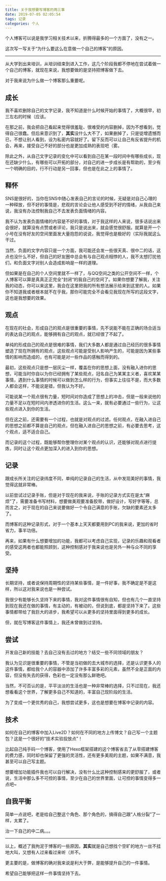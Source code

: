 ```yaml
---
title: 关于我想要写博客的两三事
date: 2019-07-05 02:05:54
tags: 记录
categories: 个人
---
```


<!-- ![Hexo](关于我想要写个人博客的两三事/1.jpg) -->

个人博客可以说是我学习相关技术以来，折腾得最多的一个方面了，没有之一。

这次写一写关于“为什么要这么在意做一个自己的博客”的原因。

<!--more-->

***

从大学到出来培训，从培训结束到进入工作，这几个阶段我都不停地在尝试着做一个自己的博客，就现在来说，我想要做的是坚持把博客做下去。

对于我来说为什么做一个博客那么重要呢。

## 成长

我不喜欢删除自己的文字记录，我不知道是什么时候开始的事情了，大概很早，初三左右的时候（应该。

在那之前，我会把自己看起来觉得很羞耻、很难受的内容删掉，因为不想看到，觉得自己很蠢。但后来意识到了，**其实**没什么大不了，如果删掉了，只是徒增遗憾而已，不想让别人看到，设为私密内容就好了。留下反而可以让自己有反省提升的机会，再来，接受自己不好的部分也是更加成熟的表现吧（雾。

除此之外，从自己文字记录的变化中可以看到自己在某一段时间中有哪些成长，现在还缺少什么，有哪些可以开拓的部分，对自己的进一步成长是有帮助的，至少有一个明确的目的，行不行动是另一回事，但也是在此之上的事情了。

<!-- 记事 -->

## 释怀

SNS是很好的，当你在SNS中随心发表自己的言论的时候，无疑是对自己心理的一种释放，但不好的事情是，悲观的言论会让他人感受到不好的情绪，从我自己来说，我没有办法控制我自己不去发表负面情绪的内容。

我不认为发表负面情绪的内容是不好的事情，对于我这样的人来说，很多话说出来会很好，就算没有点赞或者评论，我只是说出来，就会感觉很舒服。就算是开一个小号在没有好友的空间里面发大量抱怨的说说，我觉得也是极好的（实际我就这么干过。

当然，负面的文字内容只是一个方面，我可能还会发一些很天真、很中二的话，这点也没什么不好，但自己的好友圈中总会有与自己观点相悖的人，我不太想打扰他们，和负面文字对别人会造成影响是一样的道理。

但如果是在自己的个人空间里就不一样了，与QQ空间之类的公开空间不一样，个人博客可以算是真真正正完全“封闭“的我自己的空间了。如果你想要了解我，关注我的动态，你可以来这里，我会在这里把我的所有想法展示给来到这里的人。如果你不知道我或者根本就不在乎我，那你可能完全不会看见我现在所写的这段文字，这也是我想要的效果。

<!-- 牢骚 中二发言 负能量 -->

## 观点

在现在的社会，形成自己的观点是很重要的事情，先不说能不能在正确的场合适当的表达自己的观点，能够拥有自己的观点，就已经很了不起了。

单纯的形成自己的观点是很难的事情，我们大多数人都是通过自己经历的很多事情塑造了现在所拥有的观点，这些观点可能是受别人影响产生的，可能是因为某些事情的影响而造成的，也有可能是对一些作品的感触而得到的。

最初，这些观点只是想一层灰尘一样，覆盖在你的思想上面，没有融入进你的思想，可能当时你自以为你已经拥有了某些观点，冠名自己为某某主义者，喜欢某某事情，遇到什么事情的时候可以做到怎么样的行为，但事实上往往不是，而大多数人都会这样，不能说是错，但我认为不好。

可能说某一个观点很有力量，短时间对你造成了思想上的冲击，但是一般来说他的力量不足以在短时间内渗透进你的生活。这么一来，就有必要通过一些行为，让这些观点进入到你的生活。

但在这之前，还需要有一个过程，也就是对观点的过滤。任何观点，在融入进自己的思想之前都不算是自己的观点，但在融入进自己的思想之前，有必要去思考，这个观点，适不适合自己。

而记录的这个过程，既能够帮你整理你对某个观点的认识，还能够对观点进行提炼，同时让这个观点更加深入的进入到你的思想。

<!-- 读后感 观后感 文字解读 -->

## 记录

跟成长所关注的记录纬度不同，单纯的记录自己的生活，从中发现美好的事情，我觉得这就非常棒。

以前尝试过记录手账，但是对于现在的我来说，手账的记录方式实在是太“麻烦”了，需要准备书写材料，想要做美观要准备胶带，做好设计，写好字等等，总而言之，对于现在的自己来说要做好一个令自己满意的手账，欠缺的要素还太多了。

而博客的这种记录形式，对于一个基本上天天都要用到PC的我来说，更加的省时省力，事半功倍。

再来，如果有什么想要增加的功能，我都可以考虑自己实现，记录的乐趣和观看者的感受这两者也都能照顾到，这种控制感对于我来说也是另外一种与众不同的享受。

## 坚持

长期坚持，或者说保持周期性的坚持某些事情，是一件好事，我不确定是不是这样，所以这对我来说也是一种尝试。

我很少有能够长久坚持下来的事情，我对这件事情很有自知，但也有几个一直坚持到现在我还在做的事情，有主动的，有被动的，但说到底，都是坚持下来了。这些事情都带给了我巨大的进步，我希望可以从更多的坚持里面得到更多的成长。

但，就在写博客这件事情上，我还未曾做到过坚持。

## 尝试

开发自己新的技能？去自己没有去过的地方？结交一些不同领域的朋友？

我认为见识是很重要的事情，不管是当初做的去大城市的选择，还是认识更多人的这件事情，都给我个人的容器中添加了许多丰富多彩的元素，虽然不全是正面的内容，但没有失去的获得，色彩也一定没有那么鲜艳吧。

当然，不可否认的是，平平淡淡的生活也是一种非常棒的选择，只不过现在，我还想看看这个世界，了解更多自己不知道的，丰富自己现阶段的生活。

为了变成一个更优秀的自己，我想尝试更多，这也是想要在博客中记录的内容。

<!-- To Do List -->

## 技术

如何在自己的博客中加入Live2D？如何在不同的地方上传博文？自己写一个主题包？这是一个很好的“技术实验投放点”！

比起自己纯手码一个博客，使用了Hexo框架搭建的这个博客省去了从零搭建博客的费力感，同时却也保留了更强的灵活性，还有更多美观的主题，如果不满意，我甚至可以自己写主题。

想要增加功能插件我也可以自行解决，没有什么比这种控制感来的更舒服了，或者说，生活中那么多不可控的事情，至少在自己的世界里面，让可控的事情变得多一点吧~

## 自我平衡

简单一点说吧，老是给自己整这个角色、那个角色的，搞得自己跟“人格分裂”了一样，太累了。

治一下自己的中二病。。。

<!-- 这是一个非常主观的话题了，也是我建立这个个人网站的最重要的原因。

从大学以来，直到现在，我基本都是以WOTA艺作为生活的主基调活着的，而为了打艺，我创造出来了“依可”这个身份。除了依可以外，只要是我会付出精力在其中的兴趣爱好或者是生活的某个方面，我都会赋予一个类似于“容器”一样的个人身份。

这样做让我很好的做到了在不同领域的事情上进入不同的角色容器，投入不同的感情，但在大三结束做出离校选择的时候，“依可”对于WOTA艺的热情，已经远远破坏了我个人的平衡。

一旦这种平衡被破坏，分角色处理事务的这种做事方法就会产生巨大的漏洞。在短期内可能没有什么明显的问题，但随着时间的推进，生活方方面面的变动让我逐渐意识到，自我的平衡感已经模糊了。

自己有的时候分不清楚，“我”是有多喜欢打艺，“我”是有多喜欢某个人，“我”是有多在乎编程方面的某个难题。我意识到了，一切都是在我对自己的认识上出现了问题，当“我”与“我”不和谐的时候，我就进入了一种自我怀疑和自我否定的状态，不是我自己否定我自己，而是不同的“我”之间的相互否定。

这个冲突的出现是在平衡被破坏的那一刻就注定到来的，或许我该庆幸，这个时间点来的应该算早，直到现在这一篇文章出现的时间点来说，离当时平衡被破坏的那个时间点已经过去一年了。这一年仿佛就是我在寻找自己的一个序章，我能够确定我自己比以前更加优秀了，但离我接受我自己这件事来说，可能还需要花上一段时间。

当我认识到了自己不是作为某个自己捏造出来的角色而生活着，每一个我做出来的自己都是我，但我绝不仅是他们某一个人的时候，这个地方就诞生了。这里会记录我的一切，不分身份，是为了我自己而作的博客。 -->

***

以上，概述了我拘泥于博客的一些原因，**其实**就是自己想找个空旷的地方一丝不挂地大叫，又想有人过来看过来听（并不。

更主要的是，做博客的确对我来说是利大于弊，是能够提升自己的一件事情。

希望自己能够把这样一件事情坚持下去。

<!-- 以前听过一个叫做内语言的观点，大概是，一个人平常用的词语可能隐含了这个人的一些性格痕迹。比如说经常说**大概**、**可能**的人会对事情考虑许多所以不会轻易做决定之类的。

我以前写文章的时候经常会用“其实”这个词，我有猜想，是不是我就是那种什么事都藏着噎着不说出来，还是说平时会说很多假话去欺骗别人的人呢。但是今天写完这篇文章的时候发现我就用了两处“其实”，我觉得我比以前进步了。 -->